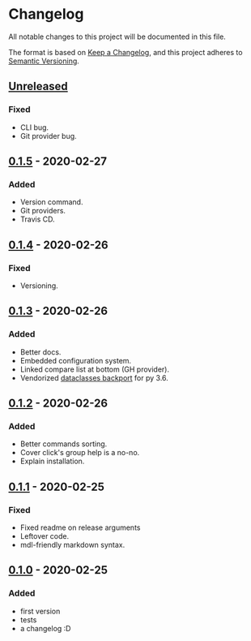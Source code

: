 # Changelog

All notable changes to this project will be documented in this file.

The format is based on [Keep a Changelog](https://keepachangelog.com/en/1.0.0/),
and this project adheres to [Semantic Versioning](https://semver.org/spec/v2.0.0.html).

## [Unreleased]

### Fixed

- CLI bug.
- Git provider bug.

## [0.1.5] - 2020-02-27

### Added

- Version command.
- Git providers.
- Travis CD.

## [0.1.4] - 2020-02-26

### Fixed

- Versioning.

## [0.1.3] - 2020-02-26

### Added

- Better docs.
- Embedded configuration system.
- Linked compare list at bottom (GH provider).
- Vendorized [dataclasses backport](https://github.com/ericvsmith/dataclasses) for py 3.6.

## [0.1.2] - 2020-02-26

### Added

- Better commands sorting.
- Cover click's group help is a no-no.
- Explain installation.

## [0.1.1] - 2020-02-25

### Fixed

- Fixed readme on release arguments
- Leftover code.
- mdl-friendly markdown syntax.

## [0.1.0] - 2020-02-25

### Added

- first version
- tests
- a changelog :D

[Unreleased]: https://github.com/aogier/chachacha/compare/v0.1.5...HEAD
[0.1.5]: https://github.com/aogier/chachacha/compare/v0.1.4...v0.1.5
[0.1.4]: https://github.com/aogier/chachacha/compare/v0.1.3...v0.1.4
[0.1.3]: https://github.com/aogier/chachacha/compare/v0.1.2...v0.1.3
[0.1.2]: https://github.com/aogier/chachacha/compare/v0.1.1...v0.1.2
[0.1.1]: https://github.com/aogier/chachacha/compare/v0.1.0...v0.1.1
[0.1.0]: https://github.com/aogier/chachacha/releases/tag/v0.1.0

[//]: # (C3-1-DKAC-GGH-Raogier/chachacha-Tv{t})
